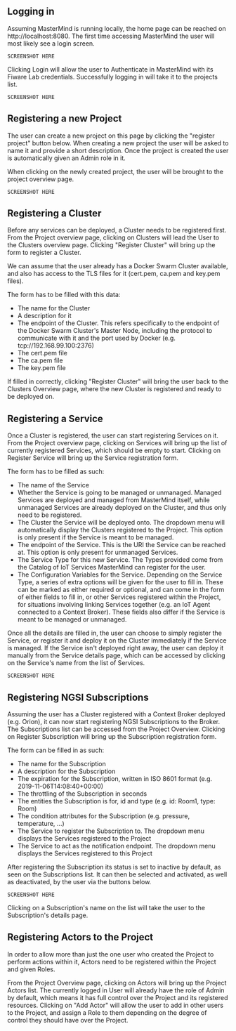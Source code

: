 Logging in
----------

Assuming MasterMind is running locally, the home page can be reached on http://localhost:8080. The first time accessing MasterMind the user will most likely see a login screen.

```
SCREENSHOT HERE
```

Clicking Login will allow the user to Authenticate in MasterMind with its Fiware Lab credentials. Successfully logging in will take it to the projects list.

```
SCREENSHOT HERE
```

Registering a new Project
-------------------------

The user can create a new project on this page by clicking the "register project" button below. When creating a new project the user will be asked to name it and provide a short description. Once the project is created the user is automatically given an Admin role in it.

When clicking on the newly created project, the user will be brought to the project overview page.

```
SCREENSHOT HERE
```

Registering a Cluster
---------------------

Before any services can be deployed, a Cluster needs to be registered first. From the Project overview page, clicking on Clusters will lead the User to the Clusters overview page. Clicking "Register Cluster" will bring up the form to register a Cluster.

We can assume that the user already has a Docker Swarm Cluster available, and also has access to the TLS files for it (cert.pem, ca.pem and key.pem files).

The form has to be filled with this data:

  - The name for the Cluster
  - A description for it
  - The endpoint of the Cluster. This refers specifically to the endpoint of the Docker Swarm Cluster's Master Node, including the protocol to communicate with it and the port used by Docker (e.g. tcp://192.168.99.100:2376)
  - The cert.pem file
  - The ca.pem file
  - The key.pem file

If filled in correctly, clicking "Register Cluster" will bring the user back to the Clusters Overview page, where the new Cluster is registered and ready to be deployed on.

Registering a Service
---------------------

Once a Cluster is registered, the user can start registering Services on it. From the Project overview page, clicking on Services will bring up the list of currently registered Services, which should be empty to start. Clicking on Register Service will bring up the Service registration form.

The form has to be filled as such:

  - The name of the Service
  - Whether the Service is going to be managed or unmanaged. Managed Services are deployed and managed from MasterMind itself, while unmanaged Services are already deployed on the Cluster, and thus only need to be registered.
  - The Cluster the Service will be deployed onto. The dropdown menu will automatically display the Clusters registered to the Project. This option is only present if the Service is meant to be managed.
  - The endpoint of the Service. This is the URI the Service can be reached at. This option is only present for unmanaged Services.
  - The Service Type for this new Service. The Types provided come from the Catalog of IoT Services MasterMind can register for the user.
  - The Configuration Variables for the Service. Depending on the Service Type, a series of extra options will be given for the user to fill in. These can be marked as either required or optional, and can come in the form of either fields to fill in, or other Services registered within the Project, for situations involving linking Services together (e.g. an IoT Agent connected to a Context Broker). These fields also differ if the Service is meant to be managed or unmanaged.

Once all the details are filled in, the user can choose to simply register the Service, or register it and deploy it on the Cluster immediately if the Service is managed. If the Service isn't deployed right away, the user can deploy it manually from the Service details page, which can be accessed by clicking on the Service's name from the list of Services.

```
SCREENSHOT HERE
```

Registering NGSI Subscriptions
------------------------------

Assuming the user has a Cluster registered with a Context Broker deployed (e.g. Orion), it can now start registering NGSI Subscriptions to the Broker. The Subscriptions list can be accessed from the Project Overview. Clicking on Register Subscription will bring up the Subscription registration form.

The form can be filled in as such:

  - The name for the Subscription
  - A description for the Subscription
  - The expiration for the Subscription, written in ISO 8601 format (e.g. 2019-11-06T14:08:40+00:00)
  - The throttling of the Subscription in seconds
  - The entities the Subscription is for, id and type (e.g. id: Room1, type: Room)
  - The condition attributes for the Subscription (e.g. pressure, temperature, ...)
  - The Service to register the Subscription to. The dropdown menu displays the Services registered to the Project
  - The Service to act as the notification endpoint. The dropdown menu displays the Services registered to this Project

After registering the Subscription its status is set to inactive by default, as seen on the Subscriptions list. It can then be selected and activated, as well as deactivated, by the user via the buttons below.

```
SCREENSHOT HERE
```

Clicking on a Subscription's name on the list will take the user to the Subscription's details page.

Registering Actors to the Project
---------------------------------

In order to allow more than just the one user who created the Project to perform actions within it, Actors need to be registered within the Project and given Roles.

From the Project Overview page, clicking on Actors will bring up the Project Actors list. The currently logged in User will already have the role of Admin by default, which means it has full control over the Project and its registered resources. Clicking on "Add Actor" will allow the user to add in other users to the Project, and assign a Role to them depending on the degree of control they should have over the Project.
